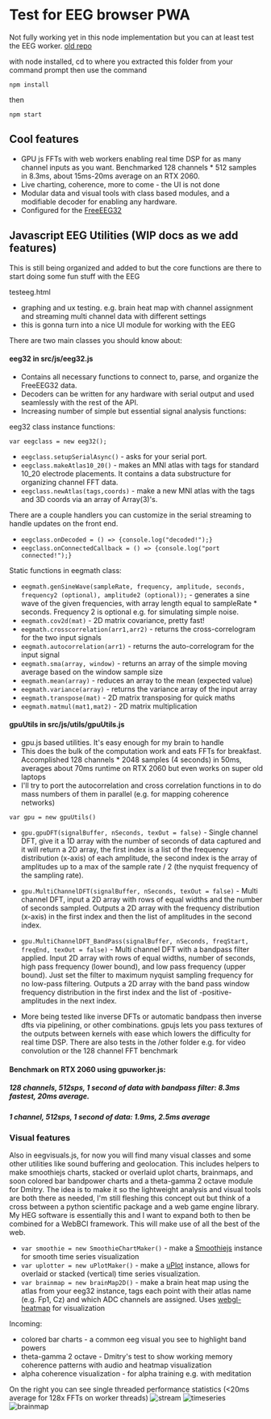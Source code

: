 # Test for EEG browser PWA

Not fully working yet in this node implementation but you can at least test the EEG worker. [old repo](https://github.com/moothyknight/free_eeg32_web)

with node installed, cd to where you extracted this folder from your command prompt then use the command

`npm install`

then

`npm start`

## Cool features

* GPU js FFTs with web workers enabling real time DSP for as many channel inputs as you want. Benchmarked 128 channels * 512 samples in 8.3ms, about 15ms-20ms average on an RTX 2060.
* Live charting, coherence, more to come - the UI is not done
* Modular data and visual tools with class based modules, and a modifiable decoder for enabling any hardware.
* Configured for the [FreeEEG32](https://github.com/neuroidss/freeeeg32_beta)



## Javascript EEG Utilities (WIP docs as we add features)

This is still being organized and added to but the core functions are there to start doing some fun stuff with the EEG

testeeg.html

* graphing and ux testing. e.g. brain heat map with channel assignment and streaming multi channel data with different settings
* this is gonna turn into a nice UI module for working with the EEG

There are two main classes you should know about:

#### eeg32 in src/js/eeg32.js

* Contains all necessary functions to connect to, parse, and organize the FreeEEG32 data.
* Decoders can be written for any hardware with serial output and used seamlessly with the rest of the API.
* Increasing number of simple but essential signal analysis functions:

eeg32 class instance functions:

`var eegclass = new eeg32();`

* `eegclass.setupSerialAsync()` - asks for your serial port.
* `eegclass.makeAtlas10_20()` - makes an MNI atlas with tags for standard 10_20 electrode placements. It contains a data substructure for organizing channel FFT data.
* `eegclass.newAtlas(tags,coords)` - make a new MNI atlas with the tags and 3D coords via an array of Array(3)'s. 

There are a couple handlers you can customize in the serial streaming to handle updates on the front end.
* `eegclass.onDecoded = () => {console.log("decoded!");}`
* `eegclass.onConnectedCallback = () => {console.log("port connected!");}`

Static functions in eegmath class:
* `eegmath.genSineWave(sampleRate, frequency, amplitude, seconds, frequency2 (optional), amplitude2 (optional));` - generates a sine wave of the given frequencies, with array length equal to sampleRate * seconds. Frequency 2 is optional e.g. for simulating simple noise.
* `eegmath.cov2d(mat)` - 2D matrix covariance, pretty fast!
* `eegmath.crosscorrelation(arr1,arr2)` - returns the cross-correlogram for the two input signals
* `eegmath.autocorrelation(arr1)` - returns the auto-correlogram for the input signal
* `eegmath.sma(array, window)` - returns an array of the simple moving average based on the window sample size
* `eegmath.mean(array)` - reduces an array to the mean (expected value)
* `eegmath.variance(array)` - returns the variance array of the input array
* `eegmath.transpose(mat)` - 2D matrix transposing for quick maths
* `eegmath.matmul(mat1,mat2)` - 2D matrix multiplication

#### gpuUtils in src/js/utils/gpuUtils.js

* gpu.js based utilities. It's easy enough for my brain to handle
* This does the bulk of the computation work and eats FFTs for breakfast. Accomplished 128 channels * 2048 samples (4 seconds) in 50ms, averages about 70ms runtime on RTX 2060 but even works on super old laptops
* I'll try to port the autocorrelation and cross correlation functions in to do mass numbers of them in parallel (e.g. for mapping coherence networks)

`var gpu = new gpuUtils()`

* `gpu.gpuDFT(signalBuffer, nSeconds, texOut = false)` - Single channel DFT, give it a 1D array with the number of seconds of data captured and it will return a 2D array, the first index is a list of the frequency distribution (x-axis) of each amplitude, the second index is the array of amplitudes up to a max of the sample rate / 2 (the nyquist frequency of the sampling rate). 

* `gpu.MultiChannelDFT(signalBuffer, nSeconds, texOut = false)` - Multi channel DFT, input a 2D array with rows of equal widths and the number of seconds sampled. Outputs a 2D array with the frequency distribution (x-axis) in the first index and then the list of amplitudes in the second index.

* `gpu.MultiChannelDFT_BandPass(signalBuffer, nSeconds, freqStart, freqEnd, texOut = false)` - Multi channel DFT with a bandpass filter applied. Input 2D array with rows of equal widths, number of seconds, high pass frequency (lower bound), and low pass frequency (upper bound). Just set the filter to maximum nyquist sampling frequency for no low-pass filtering. Outputs a 2D array with the band pass window frequency distribution in the first index and the list of -positive- amplitudes in the next index.

* More being tested like inverse DFTs or automatic bandpass then inverse dfts via pipelining, or other combinations. gpujs lets you pass textures of the outputs between kernels with ease which lowers the difficulty for real time DSP. There are also tests in the /other folder e.g. for video convolution or the 128 channel FFT benchmark

#### Benchmark on RTX 2060 using gpuworker.js:

##### 128 channels, 512sps, 1 second of data with bandpass filter: 8.3ms fastest, 20ms average.

##### 1 channel, 512sps, 1 second of data: 1.9ms, 2.5ms average

### Visual features

Also in eegvisuals.js, for now you will find many visual classes and some other utilities like sound buffering and geolocation. This includes helpers to make smoothiejs charts, stacked or overlaid uplot charts, brainmaps, and soon colored bar bandpower charts and a theta-gamma 2 octave module for Dmitry.
The idea is to make it so the lightweight analysis and visual tools are both there as needed, I'm still fleshing this concept out but think of a cross between a python scientific package and a web game engine library. My HEG software is essentially this and I want to expand both to then be combined for a WebBCI framework. This will make use of all the best of the web.
 
* `var smoothie = new SmoothieChartMaker()` - make a [Smoothiejs](http://smoothiecharts.org/) instance for smooth time series visualization
* `var uplotter = new uPlotMaker()` - make a [uPlot](https://github.com/leeoniya/uPlot) instance, allows for overlaid or stacked (vertical) time series visualization.
* `var brainmap = new brainMap2D()` - make a brain heat map using the atlas from your eeg32 instance, tags each point with their atlas name (e.g. Fp1, Cz) and which ADC channels are assigned. Uses [webgl-heatmap](https://github.com/pyalot/webgl-heatmap) for visualization 

Incoming:
* colored bar charts - a common eeg visual you see to highlight band powers
* theta-gamma 2 octave - Dmitry's test to show working memory coherence patterns with audio and heatmap visualization
* alpha coherence visualization - for alpha training e.g. with meditation


On the right you can see single threaded performance statistics (<20ms average for 128x FFTs on worker threads)
![stream](screenshots/stream.png)
![timeseries](screenshots/timeseries.png)
![brainmap](screenshots/brainmap.PNG)
